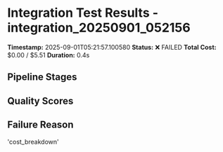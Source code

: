 # Integration Test Results - integration_20250901_052156

**Timestamp:** 2025-09-01T05:21:57.100580
**Status:** ❌ FAILED
**Total Cost:** $0.00 / $5.51
**Duration:** 0.4s

## Pipeline Stages


## Quality Scores


## Failure Reason

'cost_breakdown'
